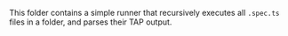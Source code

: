 This folder contains a simple runner that recursively executes all `.spec.ts`
files in a folder, and parses their TAP output.
